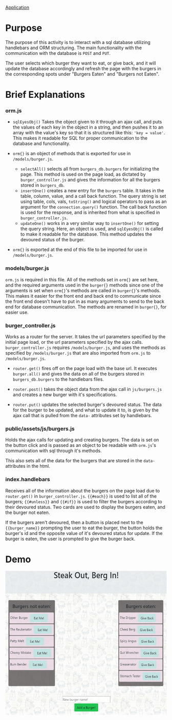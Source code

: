 [Application](https://infinite-escarpment-10093.herokuapp.com/)

# **Purpose**

The purpose of this activity is to interact with a sql database utilizing handlebars and ORM structuring. The main functionality with the communication with the database is `POST` and `PUT`. 

The user selects which burger they want to eat, or give back, and it will update the database accordingly and refresh the page with the burgers in the corresponding spots under "Burgers Eaten" and "Burgers not Eaten".

# **Brief Explanations**

### **orm.js**

* `sqlEyesObj()` Takes the object given to it through an ajax call, and puts the values of each key in the object in a string, and then pushes it to an array with the value's key so that it is structured like this: `'key = value'`. This makes it readable for SQL for proper communication to the database and functionality.

* `orm{}` is an object of methods that is exported for use in `/models/burger.js`.
  * `selectAll()` selects all from `burgers_db.burgers` for initializing the page. This method is used on the page load, as dictated by `burger_controller.js` and gives the information for all the burgers stored in `burgers_db`.
  * `insertOne()` creates a new entry for the `burgers` table. It takes in the table, column, value, and a call back function. The query string is set using table, cols, vals, `toString()` and logical operators to pass as an argument for the `connection.query()` function. The call back function is used for the response, and is inherited from what is specified in `burger_controller.js`.
  * `updateOne()` works in a very similar way to `insertOne()` for setting the query string. Here, an object is used, and `sqlEyesObj()` is called to make it readable for the database. This method updates the devoured status of the burger.

* `orm{}` is exported at the end of this file to be imported for use in `/models/burger.js`.

### **models/burger.js**

`orm.js` is required in this file. All of the methods set in `orm{}` are set here, and the required arguments used in the `burger{}` methods since one of the arguments is set when `orm{}`'s methods are called in `burger{}`'s methods. This makes it easier for the front end and back end to communicate since the front end doesn't have to put in as many arguments to send to the back end for database communication. The methods are renamed in `burger{}`, for easier use.

### **burger_controller.js**

Works as a router for the server. It takes the url parameters specified by the initial page load, or the url parameters specified by the ajax calls. `burger_controller.js` requires `/models/burger.js`, and uses the methods as specified by `/models/burger.js` that are also imported from `orm.js` to `/models/burger.js`.

* `router.get()` fires off on the page load with the base url. It executes `burger.all()` and gives the data on all of the burgers stored in `burgers_db.burgers` to the handlebars files. 

* `router.post()` takes the object data from the ajax call in `js/burgers.js` and creates a new burger with it's specifications.

*  `router.put()` updates the selected burger's devoured status. The data for the burger to be updated, and what to update it to, is given by the ajax call that is pulled from the `data-` attributes set by handlebars.

### **public/assets/js/burgers.js**

Holds the ajax calls for updating and creating burgers. The data is set on the button click and is passed as an object to be readable with `orm.js`'s communication with sql through it's methods.

This also sets all of the data for the burgers that are stored in the `data-` attributes in the html.

### **index.handlebars**

Receives all of the information about the burgers on the page load due to `router.get()` in `burger_controller.js`. `{{#each}}` is used to list all of the burgers; `{{#unless}}` and `{{#if}}` is used to filter the burgers according to their devoured status. Two cards are used to display the burgers eaten, and the burger not eaten. 

If the burgers aren't devoured, then a button is placed next to the `{{burger_name}}` prompting the user to eat the burger, the button holds the burger's id and the opposite value of it's devoured status for update. If the burger is eaten, the user is prompted to give the burger back.

# **Demo**

<img src="burgers.gif" style="height: 450px; width: 700px;" alt="Burgers">